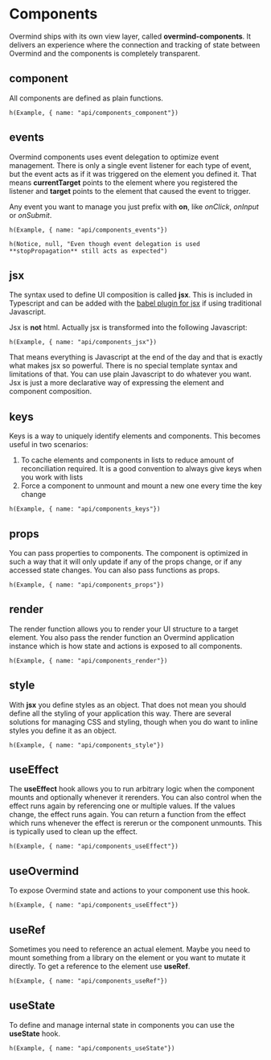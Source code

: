 # Components

Overmind ships with its own view layer, called **overmind-components**. It delivers an experience where the connection and tracking of state between Overmind and the components is completely transparent.

## component

All components are defined as plain functions.

```marksy
h(Example, { name: "api/components_component"})
```

## events

Overmind components uses event delegation to optimize event management. There is only a single event listener for each type of event, but the event acts as if it was triggered on the element you defined it. That means **currentTarget** points to the element where you registered the listener and **target** points to the element that caused the event to trigger.

Any event you want to manage you just prefix with **on**, like *onClick*, *onInput* or *onSubmit*.

```marksy
h(Example, { name: "api/components_events"})
```

```marksy
h(Notice, null, "Even though event delegation is used **stopPropagation** still acts as expected")
```

## jsx

The syntax used to define UI composition is called **jsx**. This is included in Typescript and can be added with the [babel plugin for jsx](https://babeljs.io/docs/en/babel-plugin-transform-react-jsx) if using traditional Javascript.

Jsx is **not** html. Actually jsx is transformed into the following Javascript:

```marksy
h(Example, { name: "api/components_jsx"})
```

That means everything is Javascript at the end of the day and that is exactly what makes jsx so powerful. There is no special template syntax and limitations of that. You can use plain Javascript to do whatever you want. Jsx is just a more declarative way of expressing the element and component composition.

## keys

Keys is a way to uniquely identify elements and components. This becomes useful in two scenarios:

1. To cache elements and components in lists to reduce amount of reconciliation required. It is a good convention to always give keys when you work with lists
2. Force a component to unmount and mount a new one every time the key change

```marksy
h(Example, { name: "api/components_keys"})
```

## props

You can pass properties to components. The component is optimized in such a way that it will only update if any of the props change, or if any accessed state changes. You can also pass functions as props.

```marksy
h(Example, { name: "api/components_props"})
```

## render

The render function allows you to render your UI structure to a target element. You also pass the render function an Overmind application instance which is how state and actions is exposed to all components.

```marksy
h(Example, { name: "api/components_render"})
```

## style

With **jsx** you define styles as an object. That does not mean you should define all the styling of your application this way. There are several solutions for managing CSS and styling, though when you do want to inline styles you define it as an object.

```marksy
h(Example, { name: "api/components_style"})
```

## useEffect

The **useEffect** hook allows you to run arbitrary logic when the component mounts and optionally whenever it rerenders. You can also control when the effect runs again by referencing one or multiple values. If the values change, the effect runs again. You can return a function from the effect which runs whenever the effect is rererun or the component unmounts. This is typically used to clean up the effect.

```marksy
h(Example, { name: "api/components_useEffect"})
```

## useOvermind

To expose Overmind state and actions to your component use this hook.

```marksy
h(Example, { name: "api/components_useEffect"})
```

## useRef

Sometimes you need to reference an actual element. Maybe you need to mount something from a library on the element or you want to mutate it directly. To get a reference to the element use **useRef**.

```marksy
h(Example, { name: "api/components_useRef"})
```

## useState

To define and manage internal state in components you can use the **useState** hook.

```marksy
h(Example, { name: "api/components_useState"})
```

